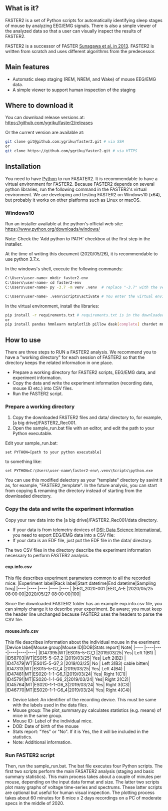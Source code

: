 ## What is it?
FASTER2 is a set of Python scripts for automatically identifying sleep stages of mouse by analyzing EEG/EMG signals. There is also a simple viewer of the analyzed data so that a user can visually inspect the results of FASTER2.

FASTER2 is a successor of FASTER [Sunagawa et al. in 2013](https://onlinelibrary.wiley.com/doi/abs/10.1111/gtc.12053). FASTER2 is written from scratch and uses different algorithms from the predecessor.

## Main features
- Automatic sleep staging (REM, NREM, and Wake) of mouse EEG/EMG data.
- A simple viewer to support human inspection of the staging 

## Where to download it

You can download release versions at:
https://github.com/ygriku/faster2/releases

Or the current version are available at:
```sh
git clone git@github.com:ygriku/faster2.git # via SSH
or
git clone https://github.com/ygriku/faster2.git # via HTTPS
```

## Installation
You need to have [Python](https://www.python.org/) to run FASATER2. It is recommendable to have a virtual environment for FASTER2. Because FASTER2 depends on several python libraries, run the following command in the FASTER2's virtual environment. We are developing and testing FASTER2 on Windows10 (x64), but probably it works on other platforms such as Linux or macOS.

### Windows10
Run an installer available at the python's official web site:
https://www.python.org/downloads/windows/

Note: Check the 'Add python to PATH' checkbox at the first step in the installer.

At the time of writing this document (2020/05/26), it is recommendable to use python 3.7.x.


In the windows's shell, execute the following commands:
```sh
C:\Users\user-name> mkdir faster2-env
C:\Users\user-name> cd faster2-env
C:\Users\user-name> py -3.7 -m venv .venv  # replace "-3.7" with the version of Python you downloaded

C:\Users\user-name> .venv\Scripts\activate # You enter the virtual environment with this line
```
In the virtual environment, install the libraries: 

```sh
pip install -r requirements.txt # requirements.txt is in the downloaded FASTER2
or
pip install pandas hmmlearn matplotlib pillow dask[complete] chardet mne==0.19.2
```

## How to use

There are three steps to RUN a FASTER2 analysis. We recommend you to have a "working directory" for each session of FASTER2 so that the directory keeps the related information in one place.

- Prepare a working directory for FASTER2 scripts, EEG/EMG data, and experiment information.
- Copy the data and write the experiment information (recording date, mouse ID etc.) into CSV files.
- Run the FASTER2 script.

### Prepare a working directory
1. Copy the downloaded FASTER2 files and data/ directory to, for example, [a big drive]/FASTER2_Rec001.
1. Open the sample_run.bat file with an editor, and edit the path to your Python executable.

Edit your sample_run.bat:
```
set PYTHON=[path to your python executable]
```
to something like: 
```
set PYTHON=C:\Users\user-name\faster2-env\.venv\Scripts\python.exe
```

You can use this modified delectory as your "template" directory by savint it as, for example, "FASTER2_template". In the future analysis, you can start from copying & renaming the directory instead of starting from the downloaded directory.

### Copy the data and write the experiment information
Copy your raw data into the [a big drive]/FASTER2_Rec001/data directory.
   - If your data is from telemetry devices of [DSI; Data Science International](https://www.datasci.com/), you need to export EEG/EMG data into a CSV file:
   - If your data is an EDF file, just put the EDF file in the data/ directory.

The two CSV files in the directory describe the experiment information necessary to
perform FASTER2 analysis.

#### exp.info.csv
This file describes experiment parameters common to all the recorded mice:
|Experiment label|Rack label|Start datetime|End datetime|Sampling freq|
|----            |----      |----          |----        |----         |
|EEG_2020-001    |EEG_A-E   |2020/05/25 08:00:00|2020/05/27 08:00:00|100|

Since the downloaded FASTER2 folder has an example exp.info.csv file, you can simply change it to describe your experiment. Be aware; you must keep the header line unchanged because FASTER2 uses the headers to parse the CSV file.

#### mouse.info.csv
This file describes information about the individual mouse in the exeriment:
|Device label|Mouse group|Mouse ID|DOB|Stats report| Note|
|----   |----|----|----|----|----|
|ID47395|WT|ES015-5-G7_1  |2019/03/25| Yes| Left 1(B1) |
|ID58703|WT|ES015-5-G7_2  |2019/03/25| Yes| Left 2(B2) |
|ID47479|WT|ES015-5-G7_3  |2019/03/25| No | Left 3(B3) cable bitten|
|ID47313|WT|ES015-5-G7_4  |2019/03/25| Yes| Left 4(B4) | 
|ID47481|MT|ES020-1-1-G6_1|2019/03/24| Yes| Right 1(C1)|
|ID45791|MT|ES020-1-1-G6_2|2019/03/24| Yes| Right 2(C2)|
|ID45764|MT|ES020-1-1-G6_3|2019/03/24| Yes| Right 3(C3)|
|ID46770|MT|ES020-1-1-G6_4|2019/03/24| Yes| Right 4(C4)|

* Device label: An identifier of the recording device. This must be same with the labels used in the data files.
* Mouse group: The plot_summary.py calculates statistics (e.g. means) of mice in the same group. 
* Mouse ID: Label of the individual mice.
* DOB: Date of birth of the mouse
* Stats report: "Yes" or "No". If it is Yes, the it will be included in the statistics.
* Note: Additional information.

### Run FASTER2 script

Then, run the sample_run.bat. The bat file executes four Python scripts. The first two scripts perform the main FASATER2 analysis (staging and basic summary statistics). This main process takes about a couple of minutes per mouse, depending on the input data format and size. The latter two scripts plot many graphs of voltage time-series and spectrums. These latter scripts are optional but useful for human visual inspection. The plotting process takes about 60 minutes for 8 mice x 2 days recordings on a PC of moderate specs in the middle of 2020.

